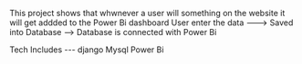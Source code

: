This project shows that whwnever a user will something on the website it will get addded to the Power Bi dashboard 
User enter the data ---> Saved into Database --> Database is connected with Power Bi 

Tech Includes ---
django
Mysql
Power Bi


